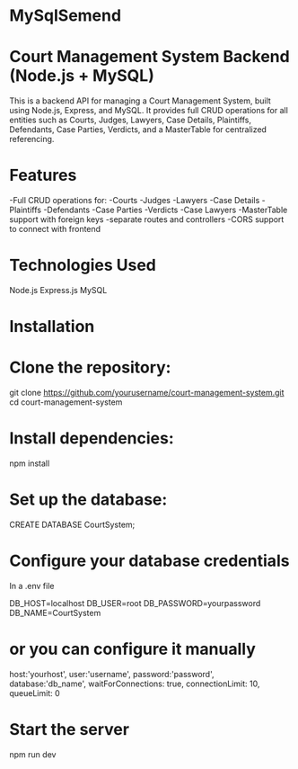 # MySqlSemend
# Court Management System Backend (Node.js + MySQL)

This is a backend API for managing a Court Management System, built using Node.js, Express, and MySQL. It provides full CRUD operations for all entities such as Courts, Judges, Lawyers, Case Details, Plaintiffs, Defendants, Case Parties, Verdicts, and a MasterTable for centralized referencing.

# Features

-Full CRUD operations for:
-Courts
-Judges
-Lawyers
-Case Details
-Plaintiffs
-Defendants
-Case Parties
-Verdicts
-Case Lawyers
-MasterTable support with foreign keys
-separate routes and controllers
-CORS support to connect with frontend 

# Technologies Used
Node.js
Express.js
MySQL

# Installation

# Clone the repository:
git clone https://github.com/yourusername/court-management-system.git
cd court-management-system

# Install dependencies:
npm install

# Set up the database:
CREATE DATABASE CourtSystem;

# Configure your database credentials
In a .env file 

DB_HOST=localhost
DB_USER=root
DB_PASSWORD=yourpassword
DB_NAME=CourtSystem
# or you can configure it manually
host:'yourhost',
user:'username',
password:'password',
database:'db_name',
waitForConnections: true,
connectionLimit: 10,
queueLimit: 0
# Start the server
npm run dev
